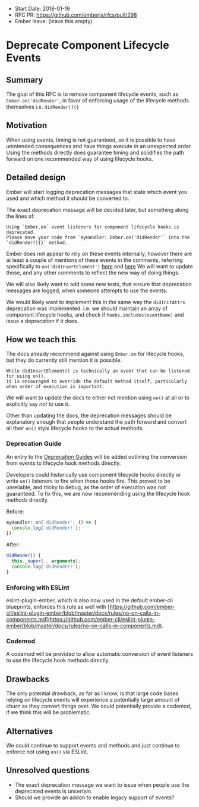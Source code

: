 - Start Date: 2018-01-19
- RFC PR: https://github.com/emberjs/rfcs/pull/298
- Ember Issue: (leave this empty)

# Deprecate Component Lifecycle Events

## Summary

The goal of this RFC is to remove component lifecycle events, such as `Ember.on('didRender'`,
in favor of enforcing usage of the lifecycle methods themselves i.e. `didRender(){}`

## Motivation

When using events, timing is not guaranteed, so it is possible to have unintended
consequences and have things execute in an unexpected order. Using the methods directly
does guarantee timing and solidifies the path forward on one recommended way of using
lifecycle hooks.

## Detailed design

Ember will start logging deprecation messages that state which event you used and which
method it should be converted to.

The exact deprecation message will be decided later, but something along the lines of:

```
Using `Ember.on` event listeners for component lifecycle hooks is deprecated.
Please move your code from `myHandler: Ember.on('didRender'` into the `didRender(){}` method.
```

Ember does not appear to rely on these events internally, however there are at least a couple of mentions of 
these events in the comments, referring specifically to `on('didInsertElement')` 
[here](https://github.com/emberjs/ember.js/blob/master/packages/ember-metal/lib/run_loop.js#L140) 
and [here](https://github.com/emberjs/ember.js/blob/master/packages/ember-runtime/lib/ext/function.js#L149) 
We will want to update those, and any other comments to reflect the new way of doing things.

We will also likely want to add some new tests, that ensure that deprecation messages are logged, when someone attempts to use the events.

We would likely want to implement this in the same way the `didInitAttrs` deprecation was implemented. i.e. we should maintain an array of
component lifecycle hooks, and check if `hooks.includes(eventName)` and issue a deprecation if it does.

## How we teach this

The docs already recommend against using `Ember.on` for lifecycle hooks, but they do currently
still mention it is possible.

```
While didInsertElement() is technically an event that can be listened for using on(),
it is encouraged to override the default method itself, particularly when order of execution is important.
```

We will want to update the docs to either not mention using `on()` at all or to explicitly say *not* to use it.

Other than updating the docs, the deprecation messages should be explanatory enough that people understand the path
forward and convert all their `on()` style lifecycle hooks to the actual methods.

### Deprecation Guide

An entry to the [Deprecation Guides](https://emberjs.com/deprecations/) will be added outlining the conversion from
events to lifecycle hook methods directly.

Developers could historically use component lifecycle hooks directly or write `on()` listeners to fire when those hooks
fire. This proved to be unreliable, and tricky to debug, as the order of execution was not guaranteed. To fix this, we
are now recommending using the lifecycle hook methods directly.

Before:
```js
myHandler: on('didRender', () => {
  console.log('didRender!');
})
```

After:
```js
didRender() {
  this._super(...arguments);
  console.log('didRender!');
}
```

### Enforcing with ESLint

eslint-plugin-ember, which is also now used in the default ember-cli blueprints, enforces this rule as well with
[https://github.com/ember-cli/eslint-plugin-ember/blob/master/docs/rules/no-on-calls-in-components.md](https://github.com/ember-cli/eslint-plugin-ember/blob/master/docs/rules/no-on-calls-in-components.md).

### Codemod

A codemod will be provided to allow automatic conversion of event listeners to use the lifecycle hook methods directly.

## Drawbacks

The only potential drawback, as far as I know, is that large code bases relying on lifecycle events will
experience a potentially large amount of churn as they convert things over. We could potentially provide a
codemod, if we think this will be problematic.

## Alternatives

We could continue to support events and methods and just continue to enforce not using `on()` via ESLint.

## Unresolved questions

* The exact deprecation message we want to issue when people use the deprecated events is uncertain.
* Should we provide an addon to enable legacy support of events?
